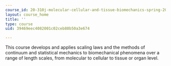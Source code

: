 ```yaml
---
course_id: 20-310j-molecular-cellular-and-tissue-biomechanics-spring-2015
layout: course_home
title: ''
type: course
uid: 39469eec4082001c02ceb80b50a3e674

---
```

This course develops and applies scaling laws and the methods of continuum and statistical mechanics to biomechanical phenomena over a range of length scales, from molecular to cellular to tissue or organ level.
